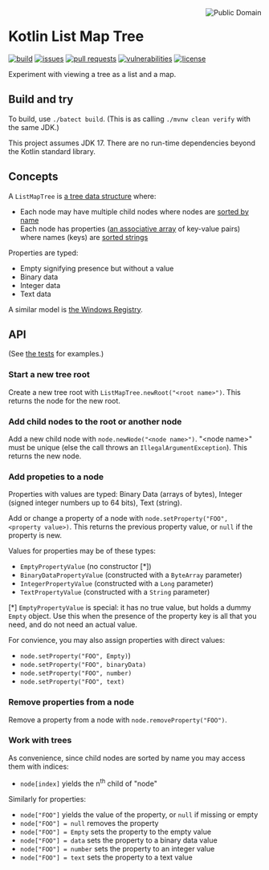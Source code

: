 <a href="LICENSE.md">
<img src="https://unlicense.org/pd-icon.png" alt="Public Domain" align="right"/>
</a>

# Kotlin List Map Tree

[![build](https://github.com/binkley/kotlin-list-map-tree/workflows/build/badge.svg)](https://github.com/binkley/kotlin-list-map-tree/actions)
[![issues](https://img.shields.io/github/issues/binkley/kotlin-list-map-tree.svg)](https://github.com/binkley/kotlin-list-map-tree/issues/)
[![pull requests](https://img.shields.io/github/issues-pr/binkley/kotlin-list-map-tree.svg)](https://github.com/binkley/kotlin-list-map-tree/pulls)
[![vulnerabilities](https://snyk.io/test/github/binkley/kotlin-list-map-tree/badge.svg)](https://snyk.io/test/github/binkley/kotlin-list-map-tree)
[![license](https://img.shields.io/badge/license-Public%20Domain-blue.svg)](http://unlicense.org/)

Experiment with viewing a tree as a list and a map.

## Build and try

To build, use `./batect build`.
(This is as calling `./mvnw clean verify` with the same JDK.)

This project assumes JDK 17.
There are no run-time dependencies beyond the Kotlin standard library.

## Concepts

A `ListMapTree` is [a tree data
structure](https://en.wikipedia.org/wiki/Tree_(data_structure)) where:

- Each node may have multiple child nodes where nodes are [sorted by
  name](https://en.wikipedia.org/wiki/Tree_(graph_theory)#Ordered_tree)
- Each node has properties ([an associative
  array](https://en.wikipedia.org/wiki/Associative_array) of key-value pairs)
  where names (keys) are [sorted
  strings](https://en.wikipedia.org/wiki/Associative_array#Ordered_dictionary)

Properties are typed:

- Empty signifying presence but without a value
- Binary data
- Integer data
- Text data

A similar model is [the Windows
Registry](https://en.wikipedia.org/wiki/Windows_Registry).

## API

(See [the tests](./src/test/kotlin/hm/binkley/labs) for examples.)

### Start a new tree root

Create a new tree root with `ListMapTree.newRoot("<root name>")`.
This returns the node for the new root.

### Add child nodes to the root or another node

Add a new child node with `node.newNode("<node name>")`.
"\<node name>" must be unique (else the call throws an
`IllegalArgumentException`).
This returns the new node.

### Add propeties to a node

Properties with values are typed: Binary Data (arrays of bytes), Integer
(signed integer numbers up to 64 bits), Text (string).

Add or change a property of a node with
`node.setProperty("FOO", <property value>)`.
This returns the previous property value, or `null` if the property is new.

Values for properties may be of these types:

- `EmptyPropertyValue` (no constructor \[\*])
- `BinaryDataPropertyValue` (constructed with a `ByteArray` parameter)
- `IntegerPropertyValue` (constructed with a `Long` parameter)
- `TextPropertyValue` (constructed with a `String` parameter)

\[\*] `EmptyPropertyValue` is special: it has no true value, but holds a
dummy `Empty` object. Use this when the presence of the property key is all
that you need, and do not need an actual value.

For convience, you may also assign properties with direct values:

- `node.setProperty("FOO", Empty)`)
- `node.setProperty("FOO", binaryData)`
- `node.setProperty("FOO", number)`
- `node.setProperty("FOO", text)`

### Remove properties from a node

Remove a property from a node with `node.removeProperty("FOO")`.

### Work with trees

As convenience, since child nodes are sorted by name you may access them with
indices:

- `node[index]` yields the n<sup>th</sup> child of "node"

Similarly for properties:

- `node["FOO"]` yields the value of the property, or `null` if missing or
  empty
- `node["FOO"] = null` removes the property
- `node["FOO"] = Empty` sets the property to the empty value
- `node["FOO"] = data` sets the property to a binary data value
- `node["FOO"] = number` sets the property to an integer value
- `node["FOO"] = text` sets the property to a text value
